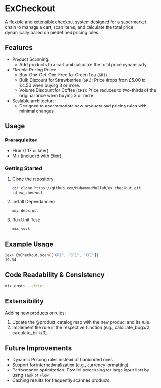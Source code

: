 # ExCheckout

A flexible and extensible checkout system designed for a supermarket chain to manage a cart, scan items, and calculate the total price dynamically based on predefined pricing rules.

## Features

- Product Scanning:
  - Add products to a cart and calculate the total price dynamically.
- Flexible Pricing Rules:
  - Buy-One-Get-One-Free for Green Tea (`GR1`).
  - Bulk Discount for Strawberries (`SR1`): Price drops from £5.00 to £4.50 when buying 3 or more.
  - Volume Discount for Coffee (`CF1`): Price reduces to two-thirds of the original price when buying 3 or more.
- Scalable architecture:
  - Designed to accommodate new products and pricing rules with minimal changes.

## Usage

### Prerequisites

- Elixir (1.17 or later)
- Mix (included with Elixir)

### Getting Started

1. Clone the repository:
   ```bash
   git clone https://github.com/MuhammadMullah/ex_checkout.git
   cd ex_checkout

2. Install Dependancies:
   ```bash
   mix deps.get

3. Run Unit Test:
   ```bash
   mix test

## Example Usage

  ```bash
  iex> ExCheckout.scan(["GR1", "SR1", "CF1"])
  19.34
  ```
## Code Readability & Consistency
  ```bash
  mix credo --strict
  ```

## Extensibility
Adding new products or rules:

1. Update the @product_catalog map with the new product and its rule.
2. Implement the rule in the respective function (e.g., calculate_bogo/2, calculate_bulk/3).

## Future Improvements
- Dynamic Pricong rules instead of hardcoded ones
- Support for internationalization (e.g., currency formatting).
- Performance optimization. Parallel processing for large input lists by using `Task` or `Flow`
- Caching results for frequently scanned products.